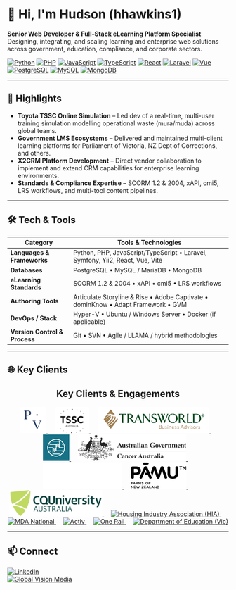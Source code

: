 # 👋 Hi, I'm Hudson (hhawkins1)

**Senior Web Developer & Full-Stack eLearning Platform Specialist**  
Designing, integrating, and scaling learning and enterprise web solutions across government, education, compliance, and corporate sectors.

[![Python](https://img.shields.io/badge/Python-3776AB?logo=python&logoColor=white)]() 
[![PHP](https://img.shields.io/badge/PHP-777BB4?logo=php&logoColor=white)]() 
[![JavaScript](https://img.shields.io/badge/JavaScript-F7DF1E?logo=javascript&logoColor=black)]() 
[![TypeScript](https://img.shields.io/badge/TypeScript-3178C6?logo=typescript&logoColor=white)]() 
[![React](https://img.shields.io/badge/React-20232A?logo=react&logoColor=61DAFB)]() 
[![Laravel](https://img.shields.io/badge/Laravel-FF2D20?logo=laravel&logoColor=white)]() 
[![Vue](https://img.shields.io/badge/Vue-4FC08D?logo=vue.js&logoColor=white)]() 
[![PostgreSQL](https://img.shields.io/badge/PostgreSQL-336791?logo=postgresql&logoColor=white)]() 
[![MySQL](https://img.shields.io/badge/MySQL-4479A1?logo=mysql&logoColor=white)]() 
[![MongoDB](https://img.shields.io/badge/MongoDB-47A248?logo=mongodb&logoColor=white)]() 

---

## 🚀 Highlights
- **Toyota TSSC Online Simulation** – Led dev of a real-time, multi-user training simulation modelling operational waste (mura/muda) across global teams.
- **Government LMS Ecosystems** – Delivered and maintained multi-client learning platforms for Parliament of Victoria, NZ Dept of Corrections, and others.
- **X2CRM Platform Development** – Direct vendor collaboration to implement and extend CRM capabilities for enterprise learning environments.
- **Standards & Compliance Expertise** – SCORM 1.2 & 2004, xAPI, cmi5, LRS workflows, and multi-tool content pipelines.

---

## 🛠 Tech & Tools

| Category               | Tools & Technologies                                                          |
|------------------------|--------------------------------------------------------------------------------|
| **Languages & Frameworks** | Python, PHP, JavaScript/TypeScript • Laravel, Symfony, Yii2, React, Vue, Vite |
| **Databases**          | PostgreSQL • MySQL / MariaDB • MongoDB                                         |
| **eLearning Standards**| SCORM 1.2 & 2004 • xAPI • cmi5 • LRS workflows                                |
| **Authoring Tools**    | Articulate Storyline & Rise • Adobe Captivate • dominKnow • Adapt Framework • GVM |
| **DevOps / Stack**     | Hyper-V • Ubuntu / Windows Server • Docker (if applicable)                     |
| **Version Control & Process** | Git • SVN • Agile / LLAMA / hybrid methodologies                          |

---

## 🌐 Key Clients
<h2 align="center">Key Clients & Engagements</h2>

<p align="center">
  <!-- Parliament of Victoria -->
  <a href="https://parliament.vic.gov.au" target="_blank" rel="noopener">
    <img src="pov.jpg" alt="Parliament of Victoria" height="60">
  </a>
  &nbsp;&nbsp;&nbsp;

  <!-- Toyota TSSC -->
  <a href="https://tssc.com.au" target="_blank" rel="noopener">
    <img src="tssc-logo-3-1.png" alt="Toyota TSSC" height="60">
  </a>
  &nbsp;&nbsp;&nbsp;

  <!-- Transworld Business Advisors -->
  <a href="https://tworld.com" target="_blank" rel="noopener">
    <img src="TBALogo_origin.webp" alt="Transworld Business Advisors" height="60">
  </a>
  &nbsp;&nbsp;&nbsp;

  <!-- NZ Department of Corrections -->
  <a href="https://www.corrections.govt.nz" target="_blank" rel="noopener">
    <img src="nzdoc.jpg" alt="NZ Department of Corrections" height="60">
  </a>
  &nbsp;&nbsp;&nbsp;

  <!-- Cancer Australia -->
  <a href="https://www.canceraustralia.gov.au" target="_blank" rel="noopener">
    <img src="ca-logo.png" alt="Cancer Australia" height="60">
  </a>
  &nbsp;&nbsp;&nbsp;

  <!-- Essential Energy -->
  <a href="https://www.essentialenergy.com.au" target="_blank" rel="noopener">
    <img src="ee.svg" alt="Essential Energy" height="60">
  </a>
  &nbsp;&nbsp;&nbsp;

  <!-- Pāmu (Landcorp) -->
  <a href="https://www.pamunewzealand.com" target="_blank" rel="noopener">
    <img src="pamu.svg" alt="Pāmu (Landcorp) New Zealand" height="60">
  </a>
  &nbsp;&nbsp;&nbsp;

  <!-- CQU -->
  <a href="https://www.cqu.edu.au" target="_blank" rel="noopener">
    <img src="cqu-web-logo.svg" alt="Central Queensland University (CQU)" height="60">
  </a>
  &nbsp;&nbsp;&nbsp;

  <!-- HIA -->
  <a href="https://hia.com.au" target="_blank" rel="noopener">
    <img src="./assets/clients/hia.svg" alt="Housing Industry Association (HIA)" height="60">
  </a>
  &nbsp;&nbsp;&nbsp;

  <!-- MDANational -->
  <a href="https://www.mdanational.com.au" target="_blank" rel="noopener">
    <img src="./assets/clients/mdanational.svg" alt="MDA National" height="60">
  </a>
  &nbsp;&nbsp;&nbsp;

  <!-- Activ (PeopleFluent systems) -->
  <a href="https://www.activ.asn.au" target="_blank" rel="noopener">
    <img src="./assets/clients/activ.svg" alt="Activ" height="60">
  </a>
  &nbsp;&nbsp;&nbsp;

  <!-- GWA Group -->
  <a href="https://1rail.com.au" target="_blank" rel="noopener">
    <img src="./assets/clients/gwa-group.svg" alt="One Rail" height="60">
  </a>
  &nbsp;&nbsp;&nbsp;

  <!-- Dept of Education (Vic) -->
  <a href="https://www.education.vic.gov.au" target="_blank" rel="noopener">
    <img src="./assets/clients/education-vic.svg" alt="Department of Education (Vic)" height="60">
  </a>
</p>

---

## 📫 Connect
[![LinkedIn](https://img.shields.io/badge/LinkedIn-0A66C2?logo=linkedin&logoColor=white)](https://www.linkedin.com/in/hudson-hawkins-7a613a18b/)  
[![Global Vision Media](https://img.shields.io/badge/Company-Global%20Vision%20Media-blue)](https://www.globalvision.com.au)
